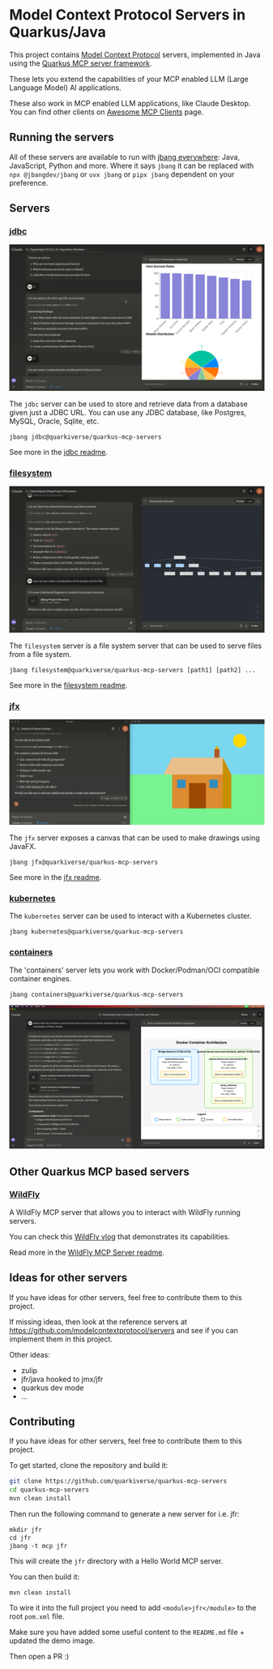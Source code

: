 # Model Context Protocol Servers in Quarkus/Java

This project contains [Model Context Protocol](https://modelcontextprotocol.io/) servers,
implemented in Java using the [Quarkus MCP server framework](https://github.com/quarkiverse/quarkus-mcp-server).

These lets you extend the capabilities of your MCP enabled LLM (Large Language Model) AI applications.

These also work in MCP enabled LLM applications, like Claude Desktop. You can find other clients on
[Awesome MCP Clients](https://github.com/punkpeye/awesome-mcp-clients) page.

## Running the servers

All of these servers are available to run with [jbang everywhere](https://jbang.dev/everywhere): Java, JavaScript, Python and more. Where it says `jbang` it can be replaced with `npx @jbangdev/jbang` or `uvx jbang` or `pipx jbang` dependent on your preference.

## Servers

### [jdbc](jdbc)

![](jdbc/images/jdbc-trends-demo.png)

The `jdbc` server can be used to store and retrieve data from a database given just a JDBC URL. You can use any JDBC database, like Postgres, MySQL, Oracle, Sqlite, etc.

```shell
jbang jdbc@quarkiverse/quarkus-mcp-servers
```

See more in the [jdbc readme](jdbc/README.md).

### [filesystem](filesystem)

![](filesystem/images/filesystem-demo.png)

The `filesystem` server is a file system server that can be used to serve files from a file system.

```shell
jbang filesystem@quarkiverse/quarkus-mcp-servers [path1] [path2] ...
```

See more in the [filesystem readme](filesystem/README.md).

### [jfx](jfx)

[![](jfx/images/jfx-demo.png)](https://www.youtube.com/watch?v=Wnh_-0dAaDI)

The `jfx` server exposes a canvas that can be used to make drawings using JavaFX.

```shell
jbang jfx@quarkiverse/quarkus-mcp-servers
```

See more in the [jfx readme](jfx/README.md).


### [kubernetes](kubernetes)

The `kubernetes` server can be used to interact with a Kubernetes cluster.

```shell
jbang kubernetes@quarkiverse/quarkus-mcp-servers
```

### [containers](containers)

The 'containers' server lets you work with Docker/Podman/OCI compatible container engines.

```shell
jbang containers@quarkiverse/quarkus-mcp-servers
```

![](containers/images/containers-demo.png)

## Other Quarkus MCP based servers

### [WildFly](https://github.com/wildfly-extras/wildfly-mcp)

A WildFly MCP server that allows you to interact with WildFly running servers.

You can check this [WildFly vlog](https://youtu.be/wg1hAdOoe2w) that demonstrates its capabilities.

Read more in the [WildFly MCP Server readme](https://github.com/wildfly-extras/wildfly-mcp/blob/main/wildfly-mcp-server/README.md).

## Ideas for other servers

If you have ideas for other servers, feel free to contribute them to this project.

If missing ideas, then look at the reference servers at https://github.com/modelcontextprotocol/servers and see if you can implement them in this project.

Other ideas:

- zulip
- jfr/java hooked to jmx/jfr
- quarkus dev mode
- ... 

## Contributing

If you have ideas for other servers, feel free to contribute them to this project.

To get started, clone the repository and build it:

```bash
git clone https://github.com/quarkiverse/quarkus-mcp-servers
cd quarkus-mcp-servers
mvn clean install
```

Then run the following command to generate a new server for i.e. jfr:

```shell
mkdir jfr
cd jfr
jbang -t mcp jfr
```

This will create the `jfr` directory with a Hello World MCP server.

You can then build it:

```shell
mvn clean install
```

To wire it into the full project you need to add `<module>jfr</module>` to the root `pom.xml` file.

Make sure you have added some useful content to the `README.md` file + updated the demo image.

Then open a PR :)







